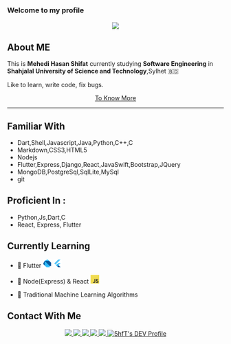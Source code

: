### Welcome to my profile

<p align='center'>
<img align='center' src="https://github-readme-stats.vercel.app/api?username=jspw">
<!-- <img align='center' src = "https://github-readme-stats.vercel.app/api/top-langs/?username=jspw&hide_border=true&layout=compact"> -->
<p/>

## About ME

This is **Mehedi Hasan Shifat** currently studying **Software Engineering** in **Shahjalal University of Science and Technology**,Sylhet :bangladesh:

Like to learn, write code, fix bugs.

<p align='center'>
 <a href = "http://dev-shifat.me/shifat.com" > To Know More </a> 
<p/>

<hr>

## Familiar With 

- Dart,Shell,Javascript,Java,Python,C++,C
- Markdown,CSS3,HTML5
- Nodejs
- Flutter,Express,Django,React,JavaSwift,Bootstrap,JQuery
- MongoDB,PostgreSql,SqlLite,MySql
- git


## Proficient In :

- Python,Js,Dart,C
- React, Express, Flutter

## Currently Learning 

- 📱 Flutter <code><img height="20" src="https://raw.githubusercontent.com/github/explore/80688e429a7d4ef2fca1e82350fe8e3517d3494d/topics/dart/dart.png"></code>
<code><img height="20" src="https://raw.githubusercontent.com/github/explore/cebd63002168a05a6a642f309227eefeccd92950/topics/flutter/flutter.png"></code>

- 📝 Node(Express) & React <code><img height="20" src="https://raw.githubusercontent.com/github/explore/80688e429a7d4ef2fca1e82350fe8e3517d3494d/topics/javascript/javascript.png"></code>

- 🤖 Traditional Machine Learning Algorithms


## Contact With Me

<p align='center'>
 <a href = "mailto:mhshifat757@gmail.com" > <img src="https://img.shields.io/badge/--email?label=E-mail&logo=microsoft-outlook&style=social" > </a> 
 <a href = "https://twitter.com/mhshifat757" > <img src="https://img.shields.io/badge/--twitter?label=Twitter&logo=Twitter&style=social" > </a> 
 <a href = "https://www.linkedin.com/in/mhshifat" > <img src="https://img.shields.io/badge/--linkedin?label=LinkedIn&logo=LinkedIn&style=social" > </a> 
 <a href = "https://www.facebook.com/rio57mh" > <img src="https://img.shields.io/badge/--facebook?label=Facebook&logo=Facebook-outlook&style=social" > </a> 
 <a href = "https://www.quora.com/profile/Mehedi-Hasan-Shifat" > <img src="https://img.shields.io/badge/--quora?label=Quora&logo=quora-outlook&style=social" >  </a> 
<a href="https://dev.to/mhshifat"><img src="https://d2fltix0v2e0sb.cloudfront.net/dev-badge.svg" alt="5hfT's DEV Profile" height="20" width="30"></a>
<p/>

